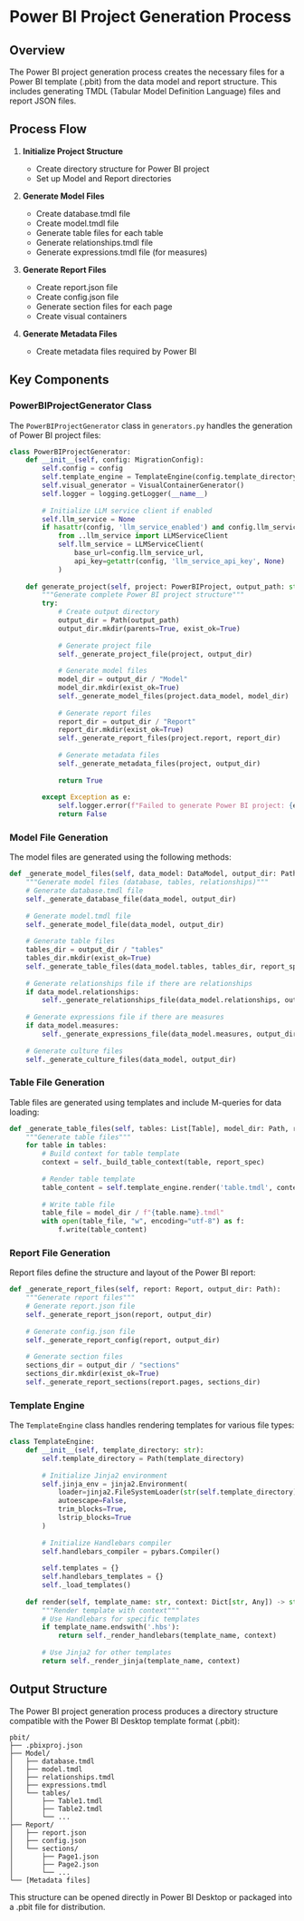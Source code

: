 # Power BI Project Generation Process

## Overview

The Power BI project generation process creates the necessary files for a Power BI template (.pbit) from the data model and report structure. This includes generating TMDL (Tabular Model Definition Language) files and report JSON files.

## Process Flow

1. **Initialize Project Structure**
   - Create directory structure for Power BI project
   - Set up Model and Report directories

2. **Generate Model Files**
   - Create database.tmdl file
   - Create model.tmdl file
   - Generate table files for each table
   - Generate relationships.tmdl file
   - Generate expressions.tmdl file (for measures)

3. **Generate Report Files**
   - Create report.json file
   - Create config.json file
   - Generate section files for each page
   - Create visual containers

4. **Generate Metadata Files**
   - Create metadata files required by Power BI

## Key Components

### PowerBIProjectGenerator Class

The `PowerBIProjectGenerator` class in `generators.py` handles the generation of Power BI project files:

```python
class PowerBIProjectGenerator:
    def __init__(self, config: MigrationConfig):
        self.config = config
        self.template_engine = TemplateEngine(config.template_directory)
        self.visual_generator = VisualContainerGenerator()
        self.logger = logging.getLogger(__name__)
        
        # Initialize LLM service client if enabled
        self.llm_service = None
        if hasattr(config, 'llm_service_enabled') and config.llm_service_enabled:
            from ..llm_service import LLMServiceClient
            self.llm_service = LLMServiceClient(
                base_url=config.llm_service_url,
                api_key=getattr(config, 'llm_service_api_key', None)
            )
    
    def generate_project(self, project: PowerBIProject, output_path: str) -> bool:
        """Generate complete Power BI project structure"""
        try:
            # Create output directory
            output_dir = Path(output_path)
            output_dir.mkdir(parents=True, exist_ok=True)
            
            # Generate project file
            self._generate_project_file(project, output_dir)
            
            # Generate model files
            model_dir = output_dir / "Model"
            model_dir.mkdir(exist_ok=True)
            self._generate_model_files(project.data_model, model_dir)
            
            # Generate report files
            report_dir = output_dir / "Report"
            report_dir.mkdir(exist_ok=True)
            self._generate_report_files(project.report, report_dir)
            
            # Generate metadata files
            self._generate_metadata_files(project, output_dir)
            
            return True
            
        except Exception as e:
            self.logger.error(f"Failed to generate Power BI project: {e}")
            return False
```

### Model File Generation

The model files are generated using the following methods:

```python
def _generate_model_files(self, data_model: DataModel, output_dir: Path, report_spec: Optional[str] = None):
    """Generate model files (database, tables, relationships)"""
    # Generate database.tmdl file
    self._generate_database_file(data_model, output_dir)
    
    # Generate model.tmdl file
    self._generate_model_file(data_model, output_dir)
    
    # Generate table files
    tables_dir = output_dir / "tables"
    tables_dir.mkdir(exist_ok=True)
    self._generate_table_files(data_model.tables, tables_dir, report_spec)
    
    # Generate relationships file if there are relationships
    if data_model.relationships:
        self._generate_relationships_file(data_model.relationships, output_dir)
    
    # Generate expressions file if there are measures
    if data_model.measures:
        self._generate_expressions_file(data_model.measures, output_dir)
    
    # Generate culture files
    self._generate_culture_files(data_model, output_dir)
```

### Table File Generation

Table files are generated using templates and include M-queries for data loading:

```python
def _generate_table_files(self, tables: List[Table], model_dir: Path, report_spec: Optional[str] = None):
    """Generate table files"""
    for table in tables:
        # Build context for table template
        context = self._build_table_context(table, report_spec)
        
        # Render table template
        table_content = self.template_engine.render('table.tmdl', context)
        
        # Write table file
        table_file = model_dir / f"{table.name}.tmdl"
        with open(table_file, "w", encoding="utf-8") as f:
            f.write(table_content)
```

### Report File Generation

Report files define the structure and layout of the Power BI report:

```python
def _generate_report_files(self, report: Report, output_dir: Path):
    """Generate report files"""
    # Generate report.json file
    self._generate_report_json(report, output_dir)
    
    # Generate config.json file
    self._generate_report_config(report, output_dir)
    
    # Generate section files
    sections_dir = output_dir / "sections"
    sections_dir.mkdir(exist_ok=True)
    self._generate_report_sections(report.pages, sections_dir)
```

### Template Engine

The `TemplateEngine` class handles rendering templates for various file types:

```python
class TemplateEngine:
    def __init__(self, template_directory: str):
        self.template_directory = Path(template_directory)
        
        # Initialize Jinja2 environment
        self.jinja_env = jinja2.Environment(
            loader=jinja2.FileSystemLoader(str(self.template_directory)),
            autoescape=False,
            trim_blocks=True,
            lstrip_blocks=True
        )
        
        # Initialize Handlebars compiler
        self.handlebars_compiler = pybars.Compiler()
        
        self.templates = {}
        self.handlebars_templates = {}
        self._load_templates()
    
    def render(self, template_name: str, context: Dict[str, Any]) -> str:
        """Render template with context"""
        # Use Handlebars for specific templates
        if template_name.endswith('.hbs'):
            return self._render_handlebars(template_name, context)
        
        # Use Jinja2 for other templates
        return self._render_jinja(template_name, context)
```

## Output Structure

The Power BI project generation process produces a directory structure compatible with the Power BI Desktop template format (.pbit):

```
pbit/
├── .pbixproj.json
├── Model/
│   ├── database.tmdl
│   ├── model.tmdl
│   ├── relationships.tmdl
│   ├── expressions.tmdl
│   └── tables/
│       ├── Table1.tmdl
│       ├── Table2.tmdl
│       └── ...
├── Report/
│   ├── report.json
│   ├── config.json
│   └── sections/
│       ├── Page1.json
│       ├── Page2.json
│       └── ...
└── [Metadata files]
```

This structure can be opened directly in Power BI Desktop or packaged into a .pbit file for distribution.
